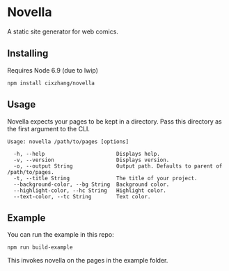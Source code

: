 Novella
=======

A static site generator for web comics.

Installing
----------

Requires Node 6.9 (due to lwip)

```
npm install cixzhang/novella
```

Usage
-----

Novella expects your pages to be kept in a directory. Pass this directory as the
first argument to the CLI.

```
Usage: novella /path/to/pages [options]

  -h, --help                       Displays help.
  -v, --version                    Displays version.
  -o, --output String              Output path. Defaults to parent of /path/to/pages.
  -t, --title String               The title of your project.
  --background-color, --bg String  Background color.
  --highlight-color, --hc String   Highlight color.
  --text-color, --tc String        Text color.
```

Example
-------

You can run the example in this repo:

```
npm run build-example
```

This invokes novella on the pages in the example folder.

